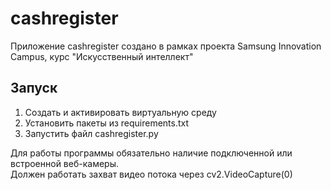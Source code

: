 # cashregister

Приложение cashregister создано в рамках проекта Samsung Innovation Campus, курс "Искусственный интеллект"
 

## Запуск 
1. Создать и активировать виртуальную среду
2. Установить пакеты из requirements.txt
3. Запустить файл cashregister.py

Для работы программы обязательно наличие подключенной или встроенной  веб-камеры.  
Должен работать захват видео потока через cv2.VideoCapture(0)